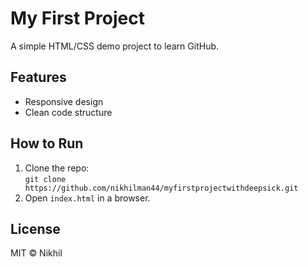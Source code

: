 # My First Project  

A simple HTML/CSS demo project to learn GitHub.  

## Features  
- Responsive design  
- Clean code structure  

## How to Run  
1. Clone the repo:  
   `git clone https://github.com/nikhilman44/myfirstprojectwithdeepsick.git`  
2. Open `index.html` in a browser.  

## License  
MIT © Nikhil  
